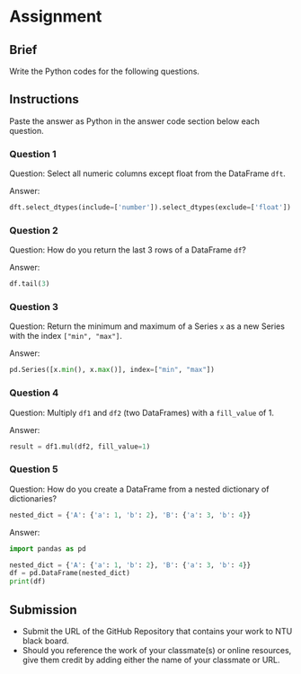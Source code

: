 # Assignment

## Brief

Write the Python codes for the following questions.

## Instructions

Paste the answer as Python in the answer code section below each question.

### Question 1

Question: Select all numeric columns except float from the DataFrame `dft`.

Answer:

```python
dft.select_dtypes(include=['number']).select_dtypes(exclude=['float'])
```

### Question 2

Question: How do you return the last 3 rows of a DataFrame `df`?

Answer:

```python
df.tail(3)
```

### Question 3

Question: Return the minimum and maximum of a Series `x` as a new Series with the index `["min", "max"]`.

Answer:

```python
pd.Series([x.min(), x.max()], index=["min", "max"])
```

### Question 4

Question: Multiply `df1` and `df2` (two DataFrames) with a `fill_value` of 1.

Answer:

```python
result = df1.mul(df2, fill_value=1)
```

### Question 5

Question: How do you create a DataFrame from a nested dictionary of dictionaries?

```python
nested_dict = {'A': {'a': 1, 'b': 2}, 'B': {'a': 3, 'b': 4}}
```

Answer:

```python
import pandas as pd

nested_dict = {'A': {'a': 1, 'b': 2}, 'B': {'a': 3, 'b': 4}}
df = pd.DataFrame(nested_dict)
print(df)
```

## Submission

- Submit the URL of the GitHub Repository that contains your work to NTU black board.
- Should you reference the work of your classmate(s) or online resources, give them credit by adding either the name of your classmate or URL.
